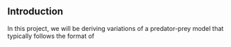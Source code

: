 ## Introduction
In this project, we will be deriving variations of a predator-prey model that typically follows the format of